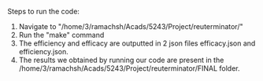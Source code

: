 Steps to run the code:

1. Navigate to "/home/3/ramachsh/Acads/5243/Project/reuterminator/"
2. Run the "make" command
3. The efficiency and efficacy are outputted in 2 json files efficacy.json and efficiency.json.
4. The results we obtained by running our code are present in the /home/3/ramachsh/Acads/5243/Project/reuterminator/FINAL folder.

